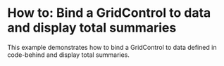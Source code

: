 # How to: Bind a GridControl to data and display total summaries


<p>This example demonstrates how to bind a GridControl to data defined in code-behind and display total summaries.</p>

<br/>


